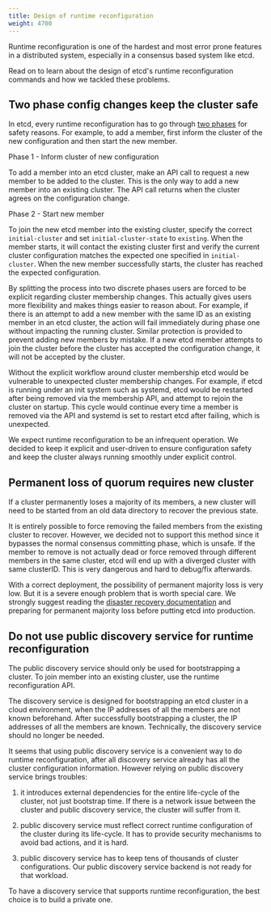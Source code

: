 ```yaml
---
title: Design of runtime reconfiguration
weight: 4700
---
```


Runtime reconfiguration is one of the hardest and most error prone features in a distributed system, especially in a consensus based system like etcd.

Read on to learn about the design of etcd's runtime reconfiguration commands and how we tackled these problems.

## Two phase config changes keep the cluster safe

In etcd, every runtime reconfiguration has to go through [two phases][add-member] for safety reasons. For example, to add a member, first inform the cluster of the new configuration and then start the new member.

Phase 1 - Inform cluster of new configuration

To add a member into an etcd cluster, make an API call to request a new member to be added to the cluster. This is the only way to add a new member into an existing cluster. The API call returns when the cluster agrees on the configuration change.

Phase 2 - Start new member

To join the new etcd member into the existing cluster, specify the correct `initial-cluster` and set `initial-cluster-state` to `existing`. When the member starts, it will contact the existing cluster first and verify the current cluster configuration matches the expected one specified in `initial-cluster`. When the new member successfully starts, the cluster has reached the expected configuration.

By splitting the process into two discrete phases users are forced to be explicit regarding cluster membership changes. This actually gives users more flexibility and makes things easier to reason about. For example, if there is an attempt to add a new member with the same ID as an existing member in an etcd cluster, the action will fail immediately during phase one without impacting the running cluster. Similar protection is provided to prevent adding new members by mistake. If a new etcd member attempts to join the cluster before the cluster has accepted the configuration change, it will not be accepted by the cluster.

Without the explicit workflow around cluster membership etcd would be vulnerable to unexpected cluster membership changes. For example, if etcd is running under an init system such as systemd, etcd would be restarted after being removed via the membership API, and attempt to rejoin the cluster on startup. This cycle would continue every time a member is removed via the API and systemd is set to restart etcd after failing, which is unexpected.

We expect runtime reconfiguration to be an infrequent operation. We decided to keep it explicit and user-driven to ensure configuration safety and keep the cluster always running smoothly under explicit control.

## Permanent loss of quorum requires new cluster

If a cluster permanently loses a majority of its members, a new cluster will need to be started from an old data directory to recover the previous state.

It is entirely possible to force removing the failed members from the existing cluster to recover. However, we decided not to support this method since it bypasses the normal consensus committing phase, which is unsafe. If the member to remove is not actually dead or force removed through different members in the same cluster, etcd will end up with a diverged cluster with same clusterID. This is very dangerous and hard to debug/fix afterwards.

With a correct deployment, the possibility of permanent majority loss is very low. But it is a severe enough problem that is worth special care. We strongly suggest reading the [disaster recovery documentation][disaster-recovery] and preparing for permanent majority loss before putting etcd into production.

## Do not use public discovery service for runtime reconfiguration

The public discovery service should only be used for bootstrapping a cluster. To join member into an existing cluster, use the runtime reconfiguration API.

The discovery service is designed for bootstrapping an etcd cluster in a cloud environment, when the IP addresses of all the members are not known beforehand. After successfully bootstrapping a cluster, the IP addresses of all the members are known. Technically, the discovery service should no longer be needed.

It seems that using public discovery service is a convenient way to do runtime reconfiguration, after all discovery service already has all the cluster configuration information. However relying on public discovery service brings troubles:

1. it introduces external dependencies for the entire life-cycle of the cluster, not just bootstrap time. If there is a network issue between the cluster and public discovery service, the cluster will suffer from it.

2. public discovery service must reflect correct runtime configuration of the cluster during its life-cycle. It has to provide security mechanisms to avoid bad actions, and it is hard.

3. public discovery service has to keep tens of thousands of cluster configurations. Our public discovery service backend is not ready for that workload.

To have a discovery service that supports runtime reconfiguration, the best choice is to build a private one.

[add-member]: runtime-configuration.md#add-a-new-member
[disaster-recovery]: recovery.md
